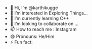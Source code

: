 - 👋 Hi, I’m @karthikugge
- 👀 I’m interested in Exploring Things...
- 🌱 I’m currently learning C++
- 💞️ I’m looking to collaborate on ...
- 📫 How to reach me : Instagram
- 😄 Pronouns: He/Him
- ⚡ Fun fact: 

<!---
karthikugge/karthikugge is a ✨ special ✨ repository because its `README.md` (this file) appears on your GitHub profile.
You can click the Preview link to take a look at your changes.
--->
